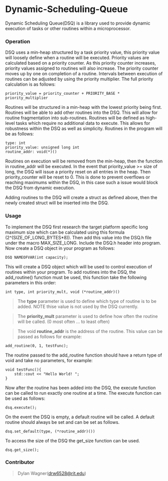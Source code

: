 # Dynamic-Scheduling-Queue
Dynamic Scheduling Queue(DSQ) is a library used to provide dynamic execution of tasks or other routines within a microprocessor. 

### Operation
DSQ uses a min-heap structured by a task priority value, this priority value will loosely define when a routine will be executed. Priority values are calculated based on a priority counter. As this priority counter increases, priority values assigned to routines will also increase. The priority counter moves up by one on completion of a routine. Intervals between execution of routines can be adjusted by using the priority multiplier. The full priority calculation is as follows:

`priority_value = priority_counter + PRIORITY_BASE * priority_multiplier`

Routines will be structured in a min-heap with the lowest priority being first. Routines will be able to add other routines into the DSQ. This will allow for routine fragmentation into sub-routines. Routines will be defined as high-level tasks which require no additional data to execute. This allows for robustness within the DSQ as well as simplicity. Routines in the program will be as follows:
```
type: int
priority_value: unsigned long int
routine_addr: void(*)()
```
Routines on execution will be removed from the min-heap, then the function in routine_addr will be executed. In the event that priority_value >= size of long, the DSQ will issue a priority reset on all entries in the heap. Then priority_counter will be reset to 0. This is done to prevent overflows or reaching maximums within the DSQ, in this case such a issue would block the DSQ from dynamic execution. 

Adding routines to the DSQ will create a struct as defined above, then the newly created struct will be inserted into the DSQ. 

### Usage

To implement the DSQ first research the target platform specific long maximum size which can be calculated using this formula (2^(SIZE_OF_LONG_BYTES*8)). Then add this value into the DSQ.h file under the macro MAX_SIZE_LONG. Include the DSQ.h header into program. Now create a DSQ object in your program as follows:

`DSQ NAMEOFVAR(int capacity);`

This will create a DSQ object which will be used to control execution of routines within your program. To add routines into the DSQ, the add_routine() function must be used, this function take the following parameters in this order: 

`int type, int priority_mult, void (*routine_addr)()`

> The **type** parameter is used to define which type of routine is to be added. NOTE thise value is not used by the DSQ currently. 

> The **priority_mult** parameter is used to define how often the routine will be called. (0 most often ... to least often)

> The void **routine_addr** is the address of the routine. This value can be passed as follows for example:

`add_routine(0, 1, testFunc);`

The routine passed to the add_routine function should have a return type of void and take no parameters, for example:

```
void testFunc(){
    std::cout << "Hello World! ";
}
```

Now after the routine has been added into the DSQ, the execute function can be called to run exactly one routine at a time. The execute function can be used as follows:

`dsq.execute();`

On the event the DSQ is empty, a default routine will be called. A default routine should always be set and can be set as follows.

`dsq.set_default(type, (*routine_addr)())`

To access the size of the DSQ the get_size function can be used. 

`dsq.get_size();`

### Contributor
> Dylan Wagner(drw6528@rit.edu)

